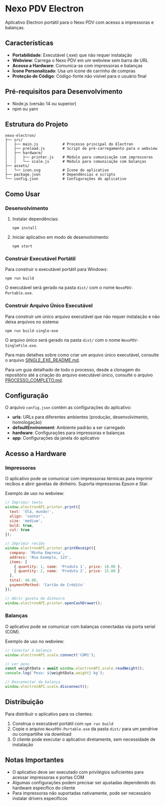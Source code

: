 # Nexo PDV Electron

Aplicativo Electron portátil para o Nexo PDV com acesso a impressoras e balanças.

## Características

- **Portabilidade**: Executável (.exe) que não requer instalação
- **Webview**: Carrega o Nexo PDV em um webview sem barra de URL
- **Acesso a Hardware**: Comunica-se com impressoras e balanças
- **Ícone Personalizado**: Usa um ícone de carrinho de compras
- **Proteção de Código**: Código-fonte não visível para o usuário final

## Pré-requisitos para Desenvolvimento

- Node.js (versão 14 ou superior)
- npm ou yarn

## Estrutura do Projeto

```
nexo-electron/
├── src/
│   ├── main.js           # Processo principal do Electron
│   ├── preload.js        # Script de pré-carregamento para o webview
│   ├── hardware/
│   │   ├── printer.js    # Módulo para comunicação com impressoras
│   │   └── scale.js      # Módulo para comunicação com balanças
├── assets/
│   └── icon.svg          # Ícone do aplicativo
├── package.json          # Dependências e scripts
└── config.json           # Configurações do aplicativo
```

## Como Usar

### Desenvolvimento

1. Instalar dependências:
   ```
   npm install
   ```

2. Iniciar aplicativo em modo de desenvolvimento:
   ```
   npm start
   ```

### Construir Executável Portátil

Para construir o executável portátil para Windows:

```
npm run build
```

O executável será gerado na pasta `dist/` com o nome `NexoPDV-Portable.exe`.

### Construir Arquivo Único Executável

Para construir um único arquivo executável que não requer instalação e não deixa arquivos no sistema:

```
npm run build-single-exe
```

O arquivo único será gerado na pasta `dist/` com o nome `NexoPDV-SingleFile.exe`.

Para mais detalhes sobre como criar um arquivo único executável, consulte o arquivo [SINGLE_EXE_README.md](SINGLE_EXE_README.md).

Para um guia detalhado de todo o processo, desde a clonagem do repositório até a criação do arquivo executável único, consulte o arquivo [PROCESSO_COMPLETO.md](PROCESSO_COMPLETO.md).

## Configuração

O arquivo `config.json` contém as configurações do aplicativo:

- **urls**: URLs para diferentes ambientes (produção, desenvolvimento, homologação)
- **defaultEnvironment**: Ambiente padrão a ser carregado
- **hardware**: Configurações para impressoras e balanças
- **app**: Configurações da janela do aplicativo

## Acesso a Hardware

### Impressoras

O aplicativo pode se comunicar com impressoras térmicas para imprimir recibos e abrir gavetas de dinheiro. Suporta impressoras Epson e Star.

Exemplo de uso no webview:

```javascript
// Imprimir texto
window.electronAPI.printer.print({
  text: 'Olá, mundo!',
  align: 'center',
  size: 'medium',
  bold: true,
  cut: true
});

// Imprimir recibo
window.electronAPI.printer.printReceipt({
  company: 'Minha Empresa',
  address: 'Rua Exemplo, 123',
  items: [
    { quantity: 1, name: 'Produto 1', price: 10.00 },
    { quantity: 2, name: 'Produto 2', price: 15.00 }
  ],
  total: 40.00,
  paymentMethod: 'Cartão de Crédito'
});

// Abrir gaveta de dinheiro
window.electronAPI.printer.openCashDrawer();
```

### Balanças

O aplicativo pode se comunicar com balanças conectadas via porta serial (COM).

Exemplo de uso no webview:

```javascript
// Conectar à balança
window.electronAPI.scale.connect('COM1');

// Ler peso
const weightData = await window.electronAPI.scale.readWeight();
console.log(`Peso: ${weightData.weight} kg`);

// Desconectar da balança
window.electronAPI.scale.disconnect();
```

## Distribuição

Para distribuir o aplicativo para os clientes:

1. Construa o executável portátil com `npm run build`
2. Copie o arquivo `NexoPDV-Portable.exe` da pasta `dist/` para um pendrive ou compartilhe via download
3. O cliente pode executar o aplicativo diretamente, sem necessidade de instalação

## Notas Importantes

- O aplicativo deve ser executado com privilégios suficientes para acessar impressoras e portas COM
- Algumas configurações podem precisar ser ajustadas dependendo do hardware específico do cliente
- Para impressoras não suportadas nativamente, pode ser necessário instalar drivers específicos